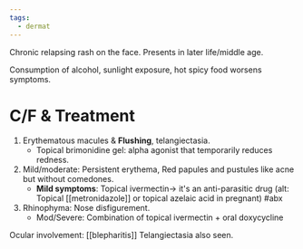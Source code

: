 ```yaml
---
tags:
  - dermat
---
```

Chronic relapsing rash on the face. 
Presents in later life/middle age.

Consumption of alcohol, sunlight exposure, hot spicy food worsens symptoms.

# C/F & Treatment
1. Erythematous macules & **Flushing**, telangiectasia.
	- Topical brimonidine gel: alpha agonist that temporarily reduces redness.
2. Mild/moderate: Persistent erythema, Red papules and pustules like acne but without comedones.
	- **Mild symptoms**: Topical ivermectin-> it's an anti-parasitic drug (alt: Topical [[metronidazole]] or topical azelaic acid in pregnant) #abx 
3. Rhinophyma: Nose disfigurement.
	- Mod/Severe: Combination of topical ivermectin + oral doxycycline

Ocular involvement: [[blepharitis]]
Telangiectasia also seen.